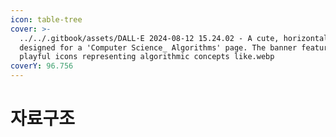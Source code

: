 ```yaml
---
icon: table-tree
cover: >-
  ../../.gitbook/assets/DALL·E 2024-08-12 15.24.02 - A cute, horizontal banner
  designed for a 'Computer Science_ Algorithms' page. The banner features
  playful icons representing algorithmic concepts like.webp
coverY: 96.756
---
```


# 자료구조

